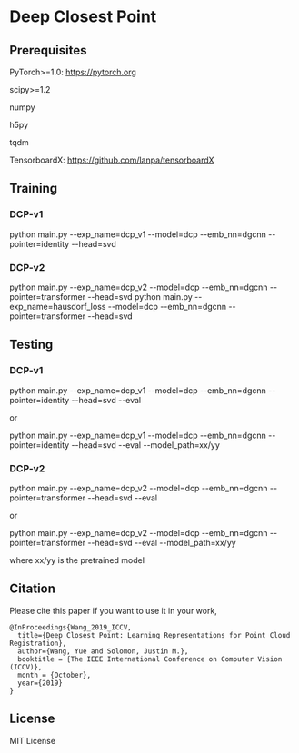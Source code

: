 # Deep Closest Point

## Prerequisites 
PyTorch>=1.0: https://pytorch.org

scipy>=1.2 

numpy

h5py

tqdm

TensorboardX: https://github.com/lanpa/tensorboardX

## Training

### DCP-v1

python main.py --exp_name=dcp_v1 --model=dcp --emb_nn=dgcnn --pointer=identity --head=svd

### DCP-v2

python main.py --exp_name=dcp_v2 --model=dcp --emb_nn=dgcnn --pointer=transformer --head=svd
python main.py --exp_name=hausdorf_loss --model=dcp --emb_nn=dgcnn --pointer=transformer --head=svd


## Testing

### DCP-v1

python main.py --exp_name=dcp_v1 --model=dcp --emb_nn=dgcnn --pointer=identity --head=svd --eval

or 

python main.py --exp_name=dcp_v1 --model=dcp --emb_nn=dgcnn --pointer=identity --head=svd --eval --model_path=xx/yy

### DCP-v2

python main.py --exp_name=dcp_v2 --model=dcp --emb_nn=dgcnn --pointer=transformer --head=svd --eval

or 

python main.py --exp_name=dcp_v2 --model=dcp --emb_nn=dgcnn --pointer=transformer --head=svd --eval --model_path=xx/yy

where xx/yy is the pretrained model

## Citation
Please cite this paper if you want to use it in your work,

	@InProceedings{Wang_2019_ICCV,
	  title={Deep Closest Point: Learning Representations for Point Cloud Registration},
	  author={Wang, Yue and Solomon, Justin M.},
	  booktitle = {The IEEE International Conference on Computer Vision (ICCV)},
	  month = {October},
	  year={2019}
	}

## License
MIT License
